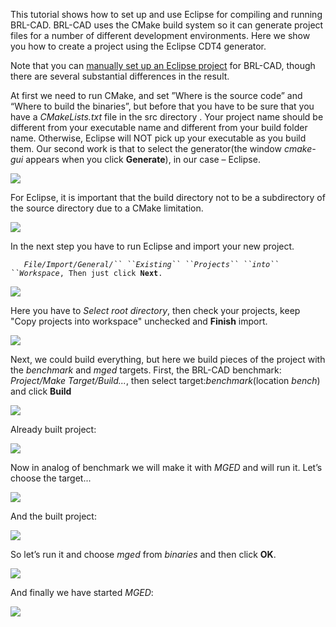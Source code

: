This tutorial shows how to set up and use Eclipse for compiling and
running BRL-CAD. BRL-CAD uses the CMake build system so it can generate
project files for a number of different development environments. Here
we show you how to create a project using the Eclipse CDT4 generator.

Note that you can [manually set up an Eclipse
project](Compiling/Eclipse/Manually.md) for BRL-CAD, though
there are several substantial differences in the result.

At first we need to run CMake, and set ”Where is the source code” and
“Where to build the binaries”, but before that you have to be sure that
you have a *CMakeLists.txt* file in the src directory . Your project
name should be different from your executable name and different from
your build folder name. Otherwise, Eclipse will NOT pick up your
executable as you build them. Our second work is that to select the
generator(the window *cmake-gui* appears when you click **Generate**),
in our case – Eclipse.

![](/wiki/doc/img/Compiling-Eclipse-1.PNG)

For Eclipse, it is important that the build directory not to be a
subdirectory of the source directory due to a CMake limitation.

![](/wiki/doc/img/Compiling-Eclipse-2.PNG)

In the next step you have to run Eclipse and import your new project.

`   `*`File/Import/General/`` ``Existing`` ``Projects`` ``into`` ``Workspace`*`, Then just click `**`Next`**`. `

![](/wiki/doc/img/Compiling-Eclipse-3.PNG)

Here you have to *Select root directory*, then check your projects, keep
"Copy projects into workspace" unchecked and **Finish** import.

![](/wiki/doc/img/Compiling-Eclipse-4.PNG)

Next, we could build everything, but here we build pieces of the project
with the *benchmark* and *mged* targets. First, the BRL-CAD benchmark:
*Project/Make Target/Build...*, then select target:*benchmark*(location
*bench*) and click **Build**

![](/wiki/doc/img/Compiling-Eclipse-5.PNG)

Already built project:

![](/wiki/doc/img/Compiling-Eclipse-6.PNG)

Now in analog of benchmark we will make it with *MGED* and will run it.
Let’s choose the target...

![](/wiki/doc/img/Compiling-Eclipse-7.PNG)

And the built project:

![](/wiki/doc/img/Compiling-Eclipse-8.PNG)

So let’s run it and choose *mged* from *binaries* and then click **OK**.

![](/wiki/doc/img/Compiling-Eclipse-9.PNG)

And finally we have started *MGED*:

![](/wiki/doc/img/Compiling-Eclipse-10.PNG)
